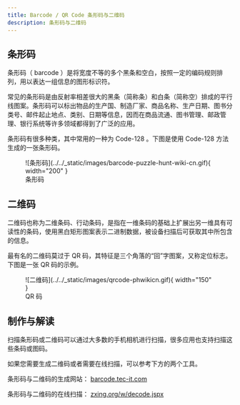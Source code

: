 ```yaml
---
title: Barcode / QR Code 条形码与二维码
description: 条形码与二维码
---
```


## 条形码

条形码（ barcode ）是将宽度不等的多个黑条和空白，按照一定的编码规则排列，用以表达一组信息的图形标识符。

常见的条形码是由反射率相差很大的黑条（简称条）和白条（简称空）排成的平行线图案。条形码可以标出物品的生产国、制造厂家、商品名称、生产日期、图书分类号、邮件起止地点、类别、日期等信息，因而在商品流通、图书管理、邮政管理、银行系统等许多领域都得到了广泛的应用。

条形码有很多种类，其中常用的一种为 Code-128 。下图是使用 Code-128 方法生成的一张条形码。

<figure markdown>
  ![条形码](../../_static/images/barcode-puzzle-hunt-wiki-cn.gif){ width="200" }
  <figcaption markdown>条形码
  </figcaption>
</figure>

## 二维码

二维码也称为二维条码、行动条码，是指在一维条码的基础上扩展出另一维具有可读性的条码，使用黑白矩形图案表示二进制数据，被设备扫描后可获取其中所包含的信息。

最有名的二维码莫过于 QR 码，其特征是三个角落的“回”字图案，又称定位标志。下图是一张 QR 码的示例。

<figure markdown>
  ![二维码](../../_static/images/qrcode-phwikicn.gif){ width="150" }
  <figcaption markdown>QR 码
  </figcaption>
</figure>

## 制作与解读

扫描条形码或二维码可以通过大多数的手机相机进行扫描，很多应用也支持扫描这些条码或图码。

如果您需要生成二维码或者需要在线扫描，可以参考下方的两个工具。

条形码与二维码的生成网站： [barcode.tec-it.com](https://barcode.tec-it.com/zh)

条形码与二维码的在线扫描： [zxing.org/w/decode.jspx](https://zxing.org/w/decode.jspx)
